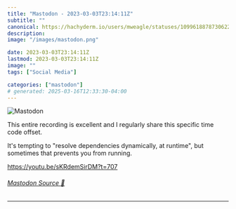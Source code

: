 ```yaml
---
title: "Mastodon - 2023-03-03T23:14:11Z"
subtitle: ""
canonical: https://hachyderm.io/users/mweagle/statuses/109961887873062223
description:
image: "/images/mastodon.png"

date: 2023-03-03T23:14:11Z
lastmod: 2023-03-03T23:14:11Z
image: ""
tags: ["Social Media"]

categories: ["mastodon"]
# generated: 2025-03-16T12:33:30-04:00
---
```

![Mastodon](/images/mastodon.png)

<p>This entire recording is excellent and I regularly share this specific time code offset.</p><p>It&#39;s tempting to &quot;resolve dependencies dynamically, at runtime&quot;, but sometimes that prevents you from running. </p><p><a href="https://youtu.be/sKRdemSirDM?t=707" target="_blank" rel="nofollow noopener noreferrer" translate="no"><span class="invisible">https://</span><span class="">youtu.be/sKRdemSirDM?t=707</span><span class="invisible"></span></a></p>


###### [Mastodon Source 🐘](https://hachyderm.io/@mweagle/109961887873062223)

___
